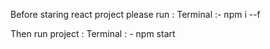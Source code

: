 
Before staring react project please run :
Terminal :- npm i --f 

Then run project :
Terminal : - npm start
